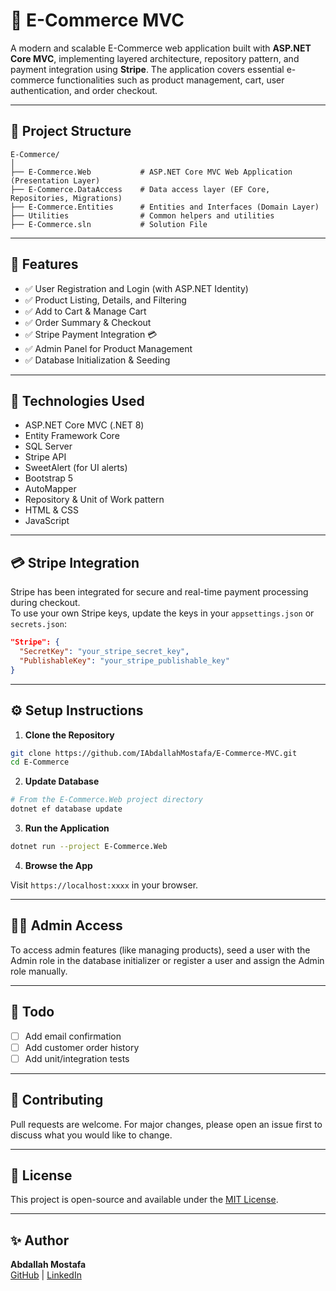 # 🛒 E-Commerce MVC

A modern and scalable E-Commerce web application built with **ASP.NET Core MVC**, implementing layered architecture, repository pattern, and payment integration using **Stripe**. The application covers essential e-commerce functionalities such as product management, cart, user authentication, and order checkout.

---

## 📁 Project Structure

```
E-Commerce/
│
├── E-Commerce.Web           # ASP.NET Core MVC Web Application (Presentation Layer)
├── E-Commerce.DataAccess    # Data access layer (EF Core, Repositories, Migrations)
├── E-Commerce.Entities      # Entities and Interfaces (Domain Layer)
├── Utilities                # Common helpers and utilities
├── E-Commerce.sln           # Solution File
```

---

## 🚀 Features

- ✅ User Registration and Login (with ASP.NET Identity)
- ✅ Product Listing, Details, and Filtering
- ✅ Add to Cart & Manage Cart
- ✅ Order Summary & Checkout
- ✅ Stripe Payment Integration 💳
- ✅ Admin Panel for Product Management
- ✅ Database Initialization & Seeding


---

## 🔌 Technologies Used

- ASP.NET Core MVC (.NET 8)
- Entity Framework Core
- SQL Server
- Stripe API
- SweetAlert (for UI alerts)
- Bootstrap 5
- AutoMapper
- Repository & Unit of Work pattern
- HTML & CSS
- JavaScript 

---

## 💳 Stripe Integration

Stripe has been integrated for secure and real-time payment processing during checkout.  
To use your own Stripe keys, update the keys in your `appsettings.json` or `secrets.json`:

```json
"Stripe": {
  "SecretKey": "your_stripe_secret_key",
  "PublishableKey": "your_stripe_publishable_key"
}
```

---

## ⚙️ Setup Instructions

1. **Clone the Repository**

```bash
git clone https://github.com/IAbdallahMostafa/E-Commerce-MVC.git
cd E-Commerce
```

2. **Update Database**

```bash
# From the E-Commerce.Web project directory
dotnet ef database update
```

3. **Run the Application**

```bash
dotnet run --project E-Commerce.Web
```

4. **Browse the App**

Visit `https://localhost:xxxx` in your browser.

---

## 👨‍💻 Admin Access

To access admin features (like managing products), seed a user with the Admin role in the database initializer or register a user and assign the Admin role manually.

---

## 📌 Todo

- [ ] Add email confirmation
- [ ] Add customer order history
- [ ] Add unit/integration tests

---

## 🤝 Contributing

Pull requests are welcome. For major changes, please open an issue first to discuss what you would like to change.

---

## 📄 License

This project is open-source and available under the [MIT License](LICENSE).

---

## ✨ Author

**Abdallah Mostafa**  
[GitHub](https://github.com/IAbdallahMostafa) | [LinkedIn](https://www.linkedin.com/in/Iabdallahmostafa/)
